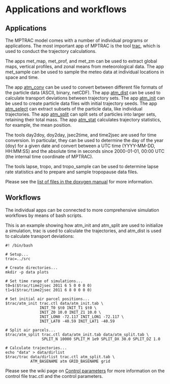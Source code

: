 # Applications and workflows

## Applications

The MPTRAC model comes with a number of individual programs or applications. The most important app of MPTRAC is the tool [trac](https://github.com/slcs-jsc/mptrac/blob/documentation/docs/manual/apps/trac.md), which is used to conduct the trajectory calculations.

The apps met_map, met_prof, and met_zm can be used to extract global maps, vertical profiles, and zonal means from meteorological data. The app met_sample can be used to sample the meteo data at individual locations in space and time.

The app [atm_conv](https://github.com/slcs-jsc/mptrac/blob/documentation/docs/manual/apps/atm_conv.md) can be used to convert between different file formats of the particle data (ASCII, binary, netCDF). The app [atm_dist](https://github.com/slcs-jsc/mptrac/blob/documentation/docs/manual/apps/atm_dist.md) can be used to calculate transport deviations between trajectory sets. The app [atm_init](https://github.com/slcs-jsc/mptrac/blob/documentation/docs/manual/apps/atm_init.md) can be used to create particle data files with initial trajectory seeds. The app [atm_select](https://github.com/slcs-jsc/mptrac/blob/documentation/docs/manual/apps/atm_select.md) can extract subsets of the particle data, like individual trajectories. The app [atm_split](https://github.com/slcs-jsc/mptrac/blob/documentation/docs/manual/apps/atm_split.md) can split sets of particles into larger sets, retaining their total mass. The app [atm_stat](https://github.com/slcs-jsc/mptrac/blob/documentation/docs/manual/apps/atm_stat.md) calculates trajectory statistics, for example, the mean position.

The tools day2doy, doy2day, jsec2time, and time2jsec are used for time conversion. In particular, they can be used to determine the day of the year (doy) for a given date and convert between a UTC time (YYYY-MM-DD, HH:MM:SS) and the absolute time in seconds since 2000-01-01, 00:00 UTC (the internal time coordinate of MPTRAC).

The tools lapse, tropo, and tropo_sample can be used to determine lapse rate statistics and to prepare and sample tropopause data files.

Please see the [list of files in the doxygen manual](https://slcs-jsc.github.io/mptrac/doxygen/files.html) for more information.

## Workflows

The individual apps can be connected to more comprehensive simulation workflows by means of bash scripts.

This is an example showing how atm_init and atm_split are used to initialize a simulation, trac is used to calculate the trajectories, and atm_dist is used to calculate transport deviations:

```
#! /bin/bash

# Setup...
trac=../src

# Create directories...
mkdir -p data plots

# Set time range of simulations...
t0=$($trac/time2jsec 2011 6 5 0 0 0 0)
t1=$($trac/time2jsec 2011 6 8 0 0 0 0)

# Set initial air parcel positions...
$trac/atm_init trac.ctl data/atm_init.tab \
               INIT_T0 $t0 INIT_T1 $t0 \
               INIT_Z0 10.0 INIT_Z1 10.0 \
               INIT_LON0 -72.117 INIT_LON1 -72.117 \
               INIT_LAT0 -40.59 INIT_LAT1 -40.59

# Split air parcels...
$trac/atm_split trac.ctl data/atm_init.tab data/atm_split.tab \
                SPLIT_N 10000 SPLIT_M 1e9 SPLIT_DX 30.0 SPLIT_DZ 1.0

# Calculate trajectories...
echo "data" > data/dirlist
$trac/trac data/dirlist trac.ctl atm_split.tab \
           ATM_BASENAME atm GRID_BASENAME grid
```

Please see the wiki page on [Control parameters](https://github.com/slcs-jsc/mptrac/blob/documentation/docs/manual/control-parameters.md) for more information on the control file trac.ctl and the control parameters.
